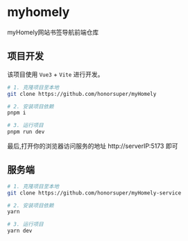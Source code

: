 # myhomely
myHomely网站书签导航前端仓库



## 项目开发

该项目使用 `Vue3` + `Vite` 进行开发。

```sh
# 1. 克隆项目至本地
git clone https://github.com/honorsuper/myHomely

# 2. 安装项目依赖
pnpm i

# 3. 运行项目
pnpm run dev
```
最后,打开你的浏览器访问服务的地址 http://serverIP:5173 即可


## 服务端
```sh
# 1. 克隆项目至本地
git clone https://github.com/honorsuper/myHomely-service

# 2. 安装项目依赖
yarn

# 3. 运行项目
yarn dev
```

